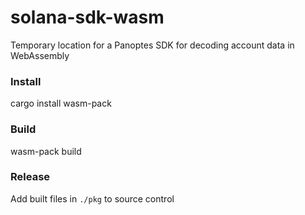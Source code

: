 # solana-sdk-wasm

Temporary location for a Panoptes SDK for decoding account data in WebAssembly

### Install

cargo install wasm-pack

### Build

wasm-pack build

### Release

Add built files in `./pkg` to source control